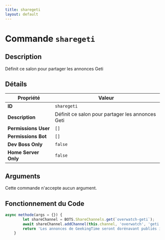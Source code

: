 ```yaml
---
title: sharegeti
layout: default
---
```


# Commande `sharegeti`

## Description

Définit ce salon pour partager les annonces Geti

## Détails

| Propriété | Valeur |
| --- | --- |
| **ID** | `sharegeti` |
| **Description** | Définit ce salon pour partager les annonces Geti |
| **Permissions User** | `[]` |
| **Permissions Bot** | `[]` |
| **Dev Boss Only** | `false` |
| **Home Server Only** | `false` |

## Arguments

Cette commande n'accepte aucun argument.

## Fonctionnement du Code

```javascript
async methode(args = {}) {
        let shareChannel = BOTS.ShareChannels.get(`overwatch-geti`);
        await shareChannel.addChannel(this.channel, 'overwatch', 'geti');
        return 'Les annonces de GeekingTime seront dorénavant publiés ici';
	}
```
